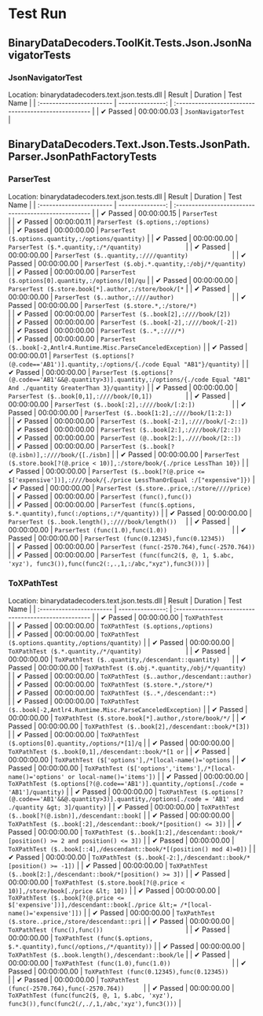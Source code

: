 ﻿# Test Run

## BinaryDataDecoders.ToolKit.Tests.Json.JsonNavigatorTests

### JsonNavigatorTest
 Location: binarydatadecoders.text.json.tests.dll
| Result                   | Duration         | Test Name                                          |
| :----------------------- | ---------------: | :--------------------------------------------------- |
|  ✔ Passed               | 00:00:00.03 | `JsonNavigatorTest                                 ` |

## BinaryDataDecoders.Text.Json.Tests.JsonPath.Parser.JsonPathFactoryTests

### ParserTest
 Location: binarydatadecoders.text.json.tests.dll
| Result                   | Duration         | Test Name                                          |
| :----------------------- | ---------------: | :--------------------------------------------------- |
|  ✔ Passed               | 00:00:00.15 | `ParserTest                                        ` |
|  ✔ Passed               | 00:00:00.11 | `ParserTest ($.options,:/options)                  ` |
|  ✔ Passed               | 00:00:00.00 | `ParserTest ($.options.quantity,:/options/quantity)` |
|  ✔ Passed               | 00:00:00.00 | `ParserTest ($.*.quantity,:/*/quantity)            ` |
|  ✔ Passed               | 00:00:00.00 | `ParserTest ($..quantity,:////quantity)            ` |
|  ✔ Passed               | 00:00:00.00 | `ParserTest ($.obj.*.quantity,:/obj/*/quantity)    ` |
|  ✔ Passed               | 00:00:00.00 | `ParserTest ($.options[0].quantity,:/options/[0]/qu` |
|  ✔ Passed               | 00:00:00.00 | `ParserTest ($.store.book[*].author,:/store/book/[*` |
|  ✔ Passed               | 00:00:00.00 | `ParserTest ($..author,:////author)                ` |
|  ✔ Passed               | 00:00:00.00 | `ParserTest ($.store.*,:/store/*)                  ` |
|  ✔ Passed               | 00:00:00.00 | `ParserTest ($..book[2],:////book/[2])             ` |
|  ✔ Passed               | 00:00:00.00 | `ParserTest ($..book[-2],:////book/[-2])           ` |
|  ✔ Passed               | 00:00:00.00 | `ParserTest ($..*,:////*)                          ` |
|  ✔ Passed               | 00:00:00.00 | `ParserTest ($..book[-2,Antlr4.Runtime.Misc.ParseCanceledException)` |
|  ✔ Passed               | 00:00:00.01 | `ParserTest ($.options[?(@.code=='AB1')].quantity,:/options/{./code Equal "AB1"}/quantity)` |
|  ✔ Passed               | 00:00:00.00 | `ParserTest ($.options[?(@.code=='AB1'&&@.quantity>3)].quantity,:/options/{./code Equal "AB1" And ./quantity GreaterThan 3}/quantity)` |
|  ✔ Passed               | 00:00:00.00 | `ParserTest ($..book[0,1],:////book/[0,1])         ` |
|  ✔ Passed               | 00:00:00.00 | `ParserTest ($..book[:2],:////book/[:2:])          ` |
|  ✔ Passed               | 00:00:00.00 | `ParserTest ($..book[1:2],:////book/[1:2:])        ` |
|  ✔ Passed               | 00:00:00.00 | `ParserTest ($..book[-2:],:////book/[-2::])        ` |
|  ✔ Passed               | 00:00:00.00 | `ParserTest ($..book[2:],:////book/[2::])          ` |
|  ✔ Passed               | 00:00:00.00 | `ParserTest (@..book[2:],.////book/[2::])          ` |
|  ✔ Passed               | 00:00:00.00 | `ParserTest ($..book[?(@.isbn)],:////book/{[./isbn]` |
|  ✔ Passed               | 00:00:00.00 | `ParserTest ($.store.book[?(@.price < 10)],:/store/book/{./price LessThan 10})` |
|  ✔ Passed               | 00:00:00.00 | `ParserTest ($..book[?(@.price <= $['expensive'])],:////book/{./price LessThanOrEqual :/["expensive"]})` |
|  ✔ Passed               | 00:00:00.00 | `ParserTest ($.store..price,:/store////price)      ` |
|  ✔ Passed               | 00:00:00.00 | `ParserTest (func(),func())                        ` |
|  ✔ Passed               | 00:00:00.00 | `ParserTest (func($.options, $.*.quantity),func(:/options,:/*/quantity))` |
|  ✔ Passed               | 00:00:00.00 | `ParserTest ($..book.length(),:////book/length())  ` |
|  ✔ Passed               | 00:00:00.00 | `ParserTest (func(1.0),func(1.0))                  ` |
|  ✔ Passed               | 00:00:00.00 | `ParserTest (func(0.12345),func(0.12345))          ` |
|  ✔ Passed               | 00:00:00.00 | `ParserTest (func(-2570.764),func(-2570.764))      ` |
|  ✔ Passed               | 00:00:00.00 | `ParserTest (func(func2($, @, 1, $.abc, 'xyz'), func3()),func(func2(:,.,1,:/abc,"xyz"),func3()))` |

### ToXPathTest
 Location: binarydatadecoders.text.json.tests.dll
| Result                   | Duration         | Test Name                                          |
| :----------------------- | ---------------: | :--------------------------------------------------- |
|  ✔ Passed               | 00:00:00.00 | `ToXPathTest                                       ` |
|  ✔ Passed               | 00:00:00.00 | `ToXPathTest ($.options,/options)                  ` |
|  ✔ Passed               | 00:00:00.00 | `ToXPathTest ($.options.quantity,/options/quantity)` |
|  ✔ Passed               | 00:00:00.00 | `ToXPathTest ($.*.quantity,/*/quantity)            ` |
|  ✔ Passed               | 00:00:00.00 | `ToXPathTest ($..quantity,/descendant::quantity)   ` |
|  ✔ Passed               | 00:00:00.00 | `ToXPathTest ($.obj.*.quantity,/obj/*/quantity)    ` |
|  ✔ Passed               | 00:00:00.00 | `ToXPathTest ($..author,/descendant::author)       ` |
|  ✔ Passed               | 00:00:00.00 | `ToXPathTest ($.store.*,/store/*)                  ` |
|  ✔ Passed               | 00:00:00.00 | `ToXPathTest ($..*,/descendant::*)                 ` |
|  ✔ Passed               | 00:00:00.00 | `ToXPathTest ($..book[-2,Antlr4.Runtime.Misc.ParseCanceledException)` |
|  ✔ Passed               | 00:00:00.00 | `ToXPathTest ($.store.book[*].author,/store/book/*/` |
|  ✔ Passed               | 00:00:00.00 | `ToXPathTest ($..book[2],/descendant::book/*[3])   ` |
|  ✔ Passed               | 00:00:00.00 | `ToXPathTest ($.options[0].quantity,/options/*[1]/q` |
|  ✔ Passed               | 00:00:00.00 | `ToXPathTest ($..book[0,1],/descendant::book/*[1 or` |
|  ✔ Passed               | 00:00:00.00 | `ToXPathTest ($['options'],/*[local-name()='options` |
|  ✔ Passed               | 00:00:00.00 | `ToXPathTest ($['options','items'],/*[local-name()='options' or local-name()='items'])` |
|  ✔ Passed               | 00:00:00.00 | `ToXPathTest ($.options[?(@.code=='AB1')].quantity,/options[./code = 'AB1']/quantity)` |
|  ✔ Passed               | 00:00:00.00 | `ToXPathTest ($.options[?(@.code=='AB1'&&@.quantity>3)].quantity,/options[./code = 'AB1' and ./quantity &gt; 3]/quantity)` |
|  ✔ Passed               | 00:00:00.00 | `ToXPathTest ($..book[?(@.isbn)],/descendant::book[` |
|  ✔ Passed               | 00:00:00.00 | `ToXPathTest ($..book[:2],/descendant::book/*[position() <= 3])` |
|  ✔ Passed               | 00:00:00.00 | `ToXPathTest ($..book[1:2],/descendant::book/*[position() >= 2 and position() <= 3])` |
|  ✔ Passed               | 00:00:00.00 | `ToXPathTest ($..book[::4],/descendant::book/*[(position() mod 4)=0])` |
|  ✔ Passed               | 00:00:00.00 | `ToXPathTest ($..book[-2:],/descendant::book/*[position() >= -1])` |
|  ✔ Passed               | 00:00:00.00 | `ToXPathTest ($..book[2:],/descendant::book/*[position() >= 3])` |
|  ✔ Passed               | 00:00:00.00 | `ToXPathTest ($.store.book[?(@.price < 10)],/store/book[./price &lt; 10])` |
|  ✔ Passed               | 00:00:00.00 | `ToXPathTest ($..book[?(@.price <= $['expensive'])],/descendant::book[./price &lt;= /*[local-name()='expensive']])` |
|  ✔ Passed               | 00:00:00.00 | `ToXPathTest ($.store..price,/store/descendant::pri` |
|  ✔ Passed               | 00:00:00.00 | `ToXPathTest (func(),func())                       ` |
|  ✔ Passed               | 00:00:00.00 | `ToXPathTest (func($.options, $.*.quantity),func(/options,/*/quantity))` |
|  ✔ Passed               | 00:00:00.00 | `ToXPathTest ($..book.length(),/descendant::book/le` |
|  ✔ Passed               | 00:00:00.00 | `ToXPathTest (func(1.0),func(1.0))                 ` |
|  ✔ Passed               | 00:00:00.00 | `ToXPathTest (func(0.12345),func(0.12345))         ` |
|  ✔ Passed               | 00:00:00.00 | `ToXPathTest (func(-2570.764),func(-2570.764))     ` |
|  ✔ Passed               | 00:00:00.00 | `ToXPathTest (func(func2($, @, 1, $.abc, 'xyz'), func3()),func(func2(/,./,1,/abc,'xyz'),func3()))` |

